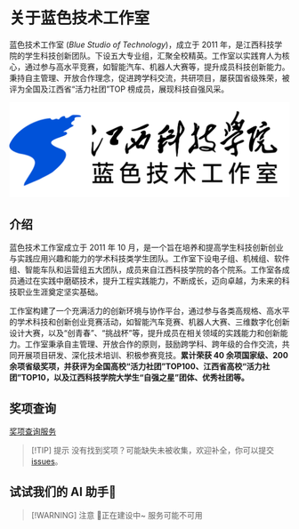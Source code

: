 # 关于蓝色技术工作室

蓝色技术工作室 (*Blue Studio of Technology*)，成立于 2011 年，是江西科技学院的学生科技创新团队。下设五大专业组，汇聚全校精英。工作室以实践育人为核心，通过参与高水平竞赛，如智能汽车、机器人大赛等，提升成员科技创新能力。秉持自主管理、开放合作理念，促进跨学科交流，共研项目，屡获国省级殊荣，被评为全国及江西省“活力社团”TOP 榜成员，展现科技自强风采。

![jxut-bst](assets/about-bst/IMG-20250222145439019.png)

## 介绍

蓝色技术工作室成立于 2011 年 10 月，是一个旨在培养和提高学生科技创新创业与实践应用兴趣和能力的学术科技类学生团队。工作室下设电子组、机械组、软件组、智能车队和运营组五大团队，成员来自江西科技学院的各个院系。工作室各成员通过在实践中磨砺技术，提升工程实践能力，不断成长，迈向卓越，为未来的科技职业生涯奠定坚实基础。

工作室构建了一个充满活力的创新环境与协作平台，通过参与各类高规格、高水平的学术科技和创新创业竞赛活动，如智能汽车竞赛、机器人大赛、三维数字化创新设计大赛，以及“创青春”、“挑战杯”等，提升成员在相关领域的实践能力和创新能力。工作室秉承自主管理、开放合作的原则，鼓励跨学科、跨年级的合作交流，共同开展项目研发、深化技术培训、积极参赛竞技。**累计荣获 40 余项国家级、200 余项省级奖项，并获评为全国高校“活力社团”TOP100、江西省高校“活力社团”TOP10，以及江西科技学院大学生“自强之星”团体、优秀社团等。**

## 奖项查询

[奖项查询服务](https://eab6f7z1wy1.feishu.cn/share/base/query/shrcnlUAYhnx0RIfV5lieoTIJCe)

> [!TIP] 提示
>没有找到奖项？可能缺失未被收集，欢迎补全，你可以提交 [issues](https://github.com/JXUT-BST/JXUT-BST.github.io/issues)。

## 试试我们的 AI 助手🤖

<script setup>
import DifyEmbedding from '../.vitepress/theme/components/DifyEmbedding.vue'
</script>

> [!WARNING] 注意
> 🚧正在建设中~ 服务可能不可用
<DifyEmbedding/>
